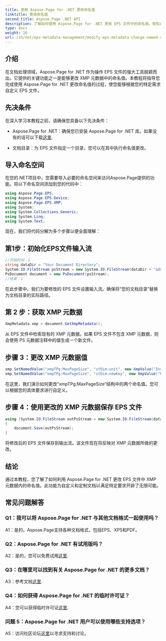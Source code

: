 ```yaml
---
title: 使用 Aspose.Page for .NET 更改命名值
linktitle: 更改命名值
second_title: Aspose.Page .NET API
description: 了解如何使用 Aspose.Page for .NET 更改 EPS 文件中的命名值。轻松自定义 XMP 元数据以进行定制文档处理。
type: docs
weight: 16
url: /zh/net/eps-metadata-management/modify-eps-metadata-change-named-value/
---
```

## 介绍

在文档处理领域，Aspose.Page for .NET 作为操作 EPS 文件的强大工具脱颖而出。它提供的关键功能之一是能够更改 XMP 元数据中的命名值。本教程将指导您完成使用 Aspose.Page for .NET 更改命名值的过程，使您能够根据您的特定需求自定义 EPS 文件。

## 先决条件

在深入学习本教程之前，请确保您具备以下先决条件：

-  Aspose.Page for .NET：确保您已安装 Aspose.Page for .NET 库。如果没有的话可以下载[这里](https://releases.aspose.com/page/net/).

- 文档目录：为 EPS 文件指定一个目录，您可以在其中执行命名值更改。

## 导入命名空间

在您的.NET项目中，您需要导入必要的命名空间来访问Aspose.Page提供的功能。将以下命名空间添加到您的代码中：

```csharp
using Aspose.Page.EPS;
using Aspose.Page.EPS.Device;
using Aspose.Page.EPS.XMP;
using System;
using System.Collections.Generic;
using System.Linq;
using System.Text;
```

现在，我们将代码分解为多个步骤以便全面理解：

## 第1步：初始化EPS文件输入流

```csharp
//开始时间：1
string dataDir = "Your Document Directory";
System.IO.FileStream psStream = new System.IO.FileStream(dataDir + "add_named_value_input.eps", System.IO.FileMode.Open, System.IO.FileAccess.Read);
PsDocument document = new PsDocument(psStream);
//结束：1
```

在此步骤中，我们为要修改的 EPS 文件设置输入流。确保将“您的文档目录”替换为文档目录的实际路径。

## 第 2 步：获取 XMP 元数据

```csharp
XmpMetadata xmp = document.GetXmpMetadata();
```

从 EPS 文件中检索现有的 XMP 元数据。如果 EPS 文件不包含 XMP 元数据，则会使用 PS 元数据注释中的值生成一个新文件。

## 步骤 3：更改 XMP 元数据值

```csharp
xmp.SetNamedValue("xmpTPg:MaxPageSize", "stDim:unit", new XmpValue("Inches"));
xmp.SetNamedValue("xmpTPg:MaxPageSize", "stDim:newKey", new XmpValue("NewValue"));
```

在这里，我们演示如何更改“xmpTPg:MaxPageSize”结构中的两个命名值。您可以根据您的具体要求进行自定义。

## 步骤 4：使用更改的 XMP 元数据保存 EPS 文件

```csharp
using (System.IO.FileStream outPsStream = new System.IO.FileStream(dataDir + "change_named_value_output.eps", System.IO.FileMode.Create, System.IO.FileAccess.Write))
{
    document.Save(outPsStream);
}
```

将修改后的 EPS 文件保存到输出流。该文件现在将反映对 XMP 元数据所做的更改。

## 结论

通过本教程，您了解了如何利用 Aspose.Page for .NET 更改 EPS 文件中 XMP 元数据内的命名值。此功能为自定义和定制文档以满足特定要求开辟了无限可能。

## 常见问题解答

### Q1：我可以将 Aspose.Page for .NET 与其他文档格式一起使用吗？

A1：是的，Aspose.Page支持各种文档格式，包括EPS、XPS和PDF。

### Q2：Aspose.Page for .NET 有试用版吗？

 A2：是的，您可以免费试用[这里](https://releases.aspose.com/).

### Q3：在哪里可以找到有关 Aspose.Page for .NET 的更多文档？

 A3：参考文档[这里](https://reference.aspose.com/page/net/).

### Q4：如何获得 Aspose.Page for .NET 的临时许可证？

 A4：您可以获得临时许可证[这里](https://purchase.aspose.com/temporary-license/).

### 问题 5：Aspose.Page for .NET 用户可以使用哪些支持选项？

 A5：访问社区论坛[这里](https://forum.aspose.com/c/page/39)以寻求支持和讨论。
